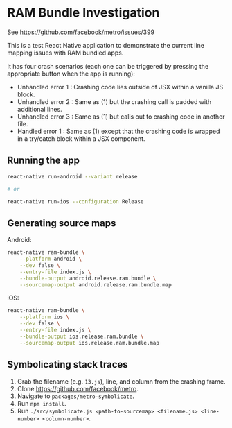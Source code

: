 # RAM Bundle Investigation

See https://github.com/facebook/metro/issues/399

This is a test React Native application to demonstrate the current line mapping issues with RAM bundled apps.

It has four crash scenarios (each one can be triggered by pressing the appropriate button when the app is running):

- Unhandled error 1 : Crashing code lies outside of JSX within a vanilla JS block.
- Unhandled error 2 : Same as (1) but the crashing call is padded with additional lines.
- Unhandled error 3 : Same as (1) but calls out to crashing code in another file.
- Handled error 1 : Same as (1) except that the crashing code is wrapped in a try/catch block within a JSX component.

## Running the app

```bash
react-native run-android --variant release

# or

react-native run-ios --configuration Release
```

## Generating source maps

Android:

```bash
react-native ram-bundle \
    --platform android \
    --dev false \
    --entry-file index.js \
    --bundle-output android.release.ram.bundle \
    --sourcemap-output android.release.ram.bundle.map
```

iOS:

```bash
react-native ram-bundle \
    --platform ios \
    --dev false \
    --entry-file index.js \
    --bundle-output ios.release.ram.bundle \
    --sourcemap-output ios.release.ram.bundle.map
```

## Symbolicating stack traces

1. Grab the filename (e.g. `13.js`), line, and column from the crashing frame.
1. Clone https://github.com/facebook/metro.
1. Navigate to `packages/metro-symbolicate`.
1. Run `npm install`.
1. Run `./src/symbolicate.js <path-to-sourcemap> <filename.js> <line-number> <column-number>`.
